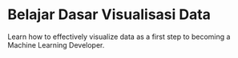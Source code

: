 # Belajar Dasar Visualisasi Data

Learn how to effectively visualize data as a first step to becoming a Machine Learning Developer.
